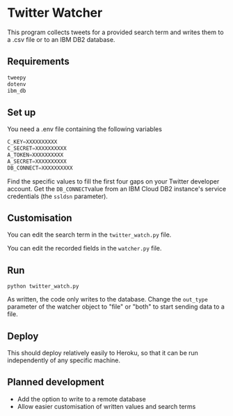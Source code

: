 # Twitter Watcher

This program collects tweets for a provided search term and writes them to a .csv file or to an IBM DB2 database.

## Requirements

```python
tweepy
dotenv
ibm_db
```

## Set up

You need a .env file containing the following variables

```python
C_KEY=XXXXXXXXXX
C_SECRET=XXXXXXXXXX
A_TOKEN=XXXXXXXXXX
A_SECRET=XXXXXXXXXX
DB_CONNECT=XXXXXXXXXX
```

Find the specific values to fill the first four gaps on your Twitter developer account. Get the `DB_CONNECT`value from an IBM Cloud DB2 instance's service credentials (the `ssldsn` parameter).

## Customisation

You can edit the search term in the `twitter_watch.py` file.

You can edit the recorded fields in the `watcher.py` file.

## Run

`python twitter_watch.py`

As written, the code only writes to the database. Change the `out_type` parameter of the watcher object to "file" or "both" to start sending data to a file.

## Deploy

This should deploy relatively easily to Heroku, so that it can be run independently of any specific machine.

## Planned development

- Add the option to write to a remote database
- Allow easier customisation of written values and search terms
